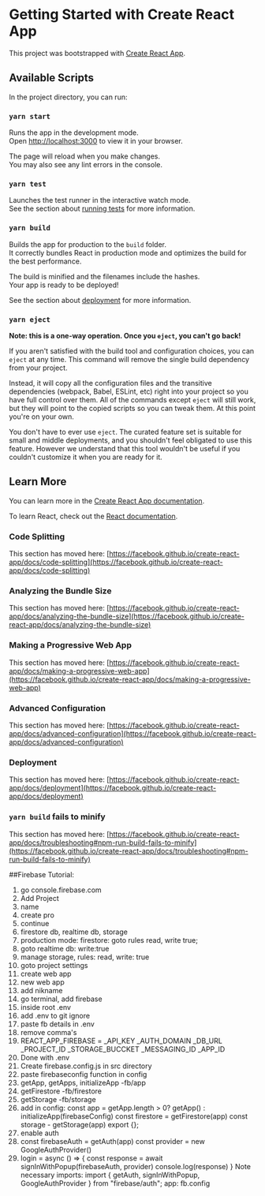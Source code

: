 # Getting Started with Create React App

This project was bootstrapped with [Create React App](https://github.com/facebook/create-react-app).

## Available Scripts

In the project directory, you can run:

### `yarn start`

Runs the app in the development mode.\
Open [http://localhost:3000](http://localhost:3000) to view it in your browser.

The page will reload when you make changes.\
You may also see any lint errors in the console.

### `yarn test`

Launches the test runner in the interactive watch mode.\
See the section about [running tests](https://facebook.github.io/create-react-app/docs/running-tests) for more information.

### `yarn build`

Builds the app for production to the `build` folder.\
It correctly bundles React in production mode and optimizes the build for the best performance.

The build is minified and the filenames include the hashes.\
Your app is ready to be deployed!

See the section about [deployment](https://facebook.github.io/create-react-app/docs/deployment) for more information.

### `yarn eject`

**Note: this is a one-way operation. Once you `eject`, you can't go back!**

If you aren't satisfied with the build tool and configuration choices, you can `eject` at any time. This command will remove the single build dependency from your project.

Instead, it will copy all the configuration files and the transitive dependencies (webpack, Babel, ESLint, etc) right into your project so you have full control over them. All of the commands except `eject` will still work, but they will point to the copied scripts so you can tweak them. At this point you're on your own.

You don't have to ever use `eject`. The curated feature set is suitable for small and middle deployments, and you shouldn't feel obligated to use this feature. However we understand that this tool wouldn't be useful if you couldn't customize it when you are ready for it.

## Learn More

You can learn more in the [Create React App documentation](https://facebook.github.io/create-react-app/docs/getting-started).

To learn React, check out the [React documentation](https://reactjs.org/).

### Code Splitting

This section has moved here: [https://facebook.github.io/create-react-app/docs/code-splitting](https://facebook.github.io/create-react-app/docs/code-splitting)

### Analyzing the Bundle Size

This section has moved here: [https://facebook.github.io/create-react-app/docs/analyzing-the-bundle-size](https://facebook.github.io/create-react-app/docs/analyzing-the-bundle-size)

### Making a Progressive Web App

This section has moved here: [https://facebook.github.io/create-react-app/docs/making-a-progressive-web-app](https://facebook.github.io/create-react-app/docs/making-a-progressive-web-app)

### Advanced Configuration

This section has moved here: [https://facebook.github.io/create-react-app/docs/advanced-configuration](https://facebook.github.io/create-react-app/docs/advanced-configuration)

### Deployment

This section has moved here: [https://facebook.github.io/create-react-app/docs/deployment](https://facebook.github.io/create-react-app/docs/deployment)

### `yarn build` fails to minify

This section has moved here: [https://facebook.github.io/create-react-app/docs/troubleshooting#npm-run-build-fails-to-minify](https://facebook.github.io/create-react-app/docs/troubleshooting#npm-run-build-fails-to-minify)

##Firebase Tutorial:

1. go console.firebase.com
2. Add Project
3. name
4. create pro
5. continue
6. firestore db, realtime db, storage
7. production mode: firestore: goto rules
   read, write true;
8. goto realtime db: write:true
9. manage storage, rules: read, write: true
10. goto project settings
11. create web app
12. new web app
13. add nikname
14. go terminal, add firebase
15. inside root .env
16. add .env to git ignore
17. paste fb details in .env
18. remove comma's
19. REACT_APP_FIREBASE =
    \_API_KEY
    \_AUTH_DOMAIN
    \_DB_URL
    \_PROJECT_ID
    \_STORAGE_BUCCKET
    \_MESSAGING_ID
    \_APP_ID
20. Done with .env
21. Create firebase.config.js in src directory
22. paste firebaseconfig function in config
23. getApp, getApps, initializeApp -fb/app
24. getFirestore -fb/firestore
25. getStorage -fb/storage
26. add in config:
    const app = getApp.length > 0? getApp() : initializeApp(firebaseConfig)
    const firestore = getFirestore(app)
    const storage - getStorage(app)
    export {};
27. enable auth
28. const firebaseAuth = getAuth(app)
    const provider = new GoogleAuthProvider()
29. login = async () => {
    const response = await signInWithPopup(firebaseAuth, provider)
    console.log(response)
    } Note necessary imports: import { getAuth, signInWithPopup, GoogleAuthProvider } from "firebase/auth";
    app: fb.config
